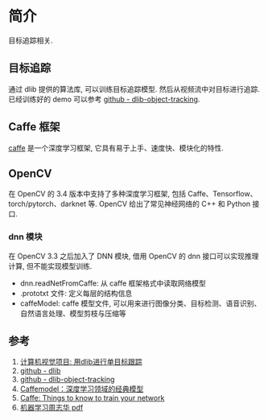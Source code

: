 # 简介
目标追踪相关.

## 目标追踪
通过 dlib 提供的算法库, 可以训练目标追踪模型. 然后从视频流中对目标进行追踪. 已经训练好的 demo 可以参考 [github - dlib-object-tracking](https://github.com/LaggyHammer/dlib-object-tracking).

## Caffe 框架
[caffe](https://caffe.berkeleyvision.org/) 是一个深度学习框架, 它具有易于上手、速度快、模块化的特性.

## OpenCV 
在 OpenCV 的 3.4 版本中支持了多种深度学习框架, 包括 Caffe、Tensorflow、torch/pytorch、darknet 等. OpenCV 给出了常见神经网络的 C++ 和 Python 接口.

### dnn 模块
在 OpenCV 3.3 之后加入了 DNN 模块, 借用 OpenCV 的 dnn 接口可以实现推理计算, 但不能实现模型训练.
+ dnn.readNetFromCaffe: 从 caffe 框架格式中读取网络模型
+ .prototxt 文件: 定义每层的结构信息
+ caffeModel: caffe 模型文件, 可以用来进行图像分类、目标检测、语音识别、自然语言处理、模型剪枝与压缩等

## 参考
1. [计算机视觉项目: 用dlib进行单目标跟踪](https://www.atyun.com/31701.html)
2. [github - dlib ](https://github.com/davisking/dlib)
3. [github - dlib-object-tracking](https://github.com/LaggyHammer/dlib-object-tracking)
4. [Caffemodel：深度学习领域的经典模型](https://developer.baidu.com/article/details/1848415)
5. [Caffe: Things to know to train your network](https://github.com/arundasan91/Deep-Learning-with-Caffe/blob/master/Caffe_Things_to_know.md)
6. [机器学习周志华 pdf](https://github.com/Mikoto10032/DeepLearning/blob/master/books/机器学习周志华.pdf)